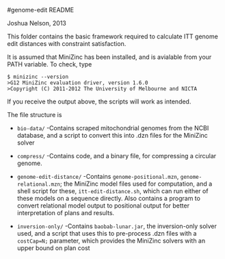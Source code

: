 #genome-edit README

Joshua Nelson, 2013

This folder contains the basic framework required to calculate ITT genome edit distances with constraint satisfaction.

It is assumed that MiniZinc has been installed, and is avialable from your PATH variable. To check, type

    $ minizinc --version
    >G12 MiniZinc evaluation driver, version 1.6.0
    >Copyright (C) 2011-2012 The University of Melbourne and NICTA

If you receive the output above, the scripts will work as intended.

The file structure is
* `bio-data/`  -Contains scraped mitochondrial genomes from the NCBI database, and a script to convert this into .dzn files for the MiniZinc solver
    
* `compress/`  -Contains code, and a binary file, for compressing a circular genome.
    
* `genome-edit-distance/`  -Contains `genome-positional.mzn`, `genome-relational.mzn`; the MiniZinc model files used for computation, and a shell script for these, `itt-edit-distance.sh`, which can run either of these models on a sequence directly. 
Also contains a program to convert relational model output to positional output for better interpretation of plans and results.
                              
* `inversion-only/`  -Contains `baobab-lunar.jar`, the inversion-only solver used, and a script that uses this to pre-process .dzn files with a `costCap=N;` parameter, which provides the MiniZinc solvers with an upper bound on plan cost
